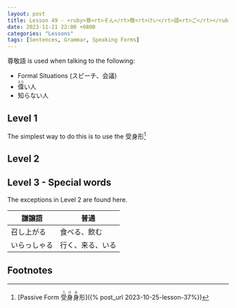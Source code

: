 ```yaml
--- 
layout: post 
title: Lesson 49 - <ruby>尊<rt>そん</rt>敬<rt>けい</rt>語<rt>ご</rt></ruby> Respectful Language
date: 2023-11-21 22:00 +0800 
categories: "Lessons"
tags: [Sentences, Grammar, Speaking Forms]
---
```


尊敬語 is used when talking to the following:
* Formal Situations (スピーチ、会議)
* <ruby>偉<rt>えら</rt></ruby>い人
*  知らない人

## Level 1
The simplest way to do this is to use the 受身形[^fn1]

## Level 2


## Level 3 - Special words
The exceptions in Level 2 are found here.

| 謙譲語 | 普通 |
| -- | -- |
| 召し上がる | 食べる、飲む |
| いらっしゃる | 行く、来る、いる |


## Footnotes
[^fn1]: [Passive Form <ruby>受身<rt>うけ</rt>身<rt>み</rt>形</ruby>]({% post_url 2023-10-25-lesson-37%})
